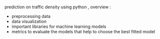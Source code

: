 prediction on traffic density using python , overview  :
- preprocessing data 
- data visualization 
-  important libraries for machine learning models
- metrics to evaluate the models that help to choose the best fitted model  
  
